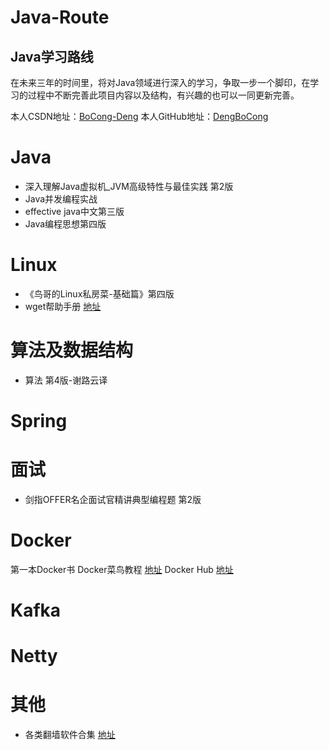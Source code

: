 # Java-Route
Java学习路线
-----------------------------
在未来三年的时间里，将对Java领域进行深入的学习，争取一步一个脚印，在学习的过程中不断完善此项目内容以及结构，有兴趣的也可以一同更新完善。

本人CSDN地址：[BoCong-Deng](https://blog.csdn.net/DBC_121/)
本人GitHub地址：[DengBoCong](https://github.com/DengBoCong)

# Java
+ 深入理解Java虚拟机_JVM高级特性与最佳实践 第2版
+ Java并发编程实战
+ effective java中文第三版
+ Java编程思想第四版

# Linux
+ 《鸟哥的Linux私房菜-基础篇》第四版
+ wget帮助手册 [地址](http://www.gnu.org/software/wget/manual/wget.html)


# 算法及数据结构
+ 算法 第4版-谢路云译


# Spring


# 面试
+ 剑指OFFER名企面试官精讲典型编程题  第2版

# Docker
第一本Docker书
Docker菜鸟教程 [地址](https://www.runoob.com/docker/docker-tutorial.html)
Docker Hub [地址](https://hub.docker.com/)

# Kafka


# Netty


# 其他
+ 各类翻墙软件合集 [地址](https://github.com/it-andy-hou/fq)

